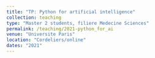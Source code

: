 ```yaml
---
title: "TP: Python for artificial intelligence"
collection: teaching
type: "Master 2 students, filiere Medecine Sciences"
permalink: /teaching/2021-python_for_ai
venue: "Universite Paris"
location: "Cordeliers/online"
dates: "2021"
---
```


